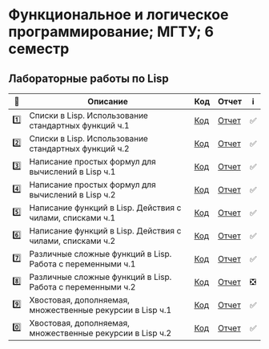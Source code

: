 # Функциональное и логическое программирование; МГТУ; 6 семестр

## Лабораторные работы по Lisp

| :1234: | Описание | Код | Отчет | :information_source: |
| --- | --- | --- | --- | --- |
| :one: | Списки в Lisp. Использование стандартных функций ч.1 | [Код](https://github.com/timoninas/functional-programming/blob/master/lab_01/lab_01.lsp) | [Отчет](https://github.com/timoninas/functional-programming/blob/master/lab_01/lab_01.pdf) | :white_check_mark: |
| :two: | Списки в Lisp. Использование стандартных функций ч.2 | [Код](https://github.com/timoninas/functional-programming/blob/master/lab_02/lab_02.lsp) | [Отчет](https://github.com/timoninas/functional-programming/blob/master/lab_02/lab_02.pdf) | :white_check_mark: |
| :three: | Написание простых формул для вычислений в Lisp ч.1 | [Код](https://github.com/timoninas/functional-programming/blob/master/lab_03/lab_03.lsp) | [Отчет](https://github.com/timoninas/functional-programming/blob/master/lab_02.pdf) | :white_check_mark: |
| :four: | Написание простых формул для вычислений в Lisp ч.2 | [Код](https://github.com/timoninas/functional-programming/blob/master/lab_04/lab_04.lsp) | [Отчет]() | :white_check_mark: |
| :five: | Написание функций в Lisp. Действия с чилами, списками ч.1 | [Код](https://github.com/timoninas/functional-programming/blob/master/lab_05/lab_05.lsp) | [Отчет]() | :white_check_mark: |
| :six: | Написание функций в Lisp. Действия с чилами, списками ч.2 | [Код](https://github.com/timoninas/functional-programming/blob/master/lab_06/lab_06.lsp) | [Отчет]() | :white_check_mark: |
| :seven: | Различные сложные функций в Lisp. Работа с переменными ч.1 | [Код](https://github.com/timoninas/functional-programming/blob/master/lab_07/lab_07.lsp) | [Отчет]() | :white_check_mark: |
| :eight: | Различные сложные функций в Lisp. Работа с переменными ч.2  | [Код](https://github.com/timoninas/functional-programming/blob/master/lab_07/lab_07.lsp) | [Отчет]() | :negative_squared_cross_mark: |
| :nine: | Хвостовая, дополняемая, множественные рекурсии в Lisp ч.1  | [Код](https://github.com/timoninas/functional-programming/blob/master/lab_09/lab_09.lsp) | [Отчет](https://github.com/timoninas/functional-programming/blob/master/lab_09/lab_09.pdf) | :white_check_mark: |
| :zero: | Хвостовая, дополняемая, множественные рекурсии в Lisp ч.2  | [Код](https://github.com/timoninas/functional-programming/blob/master/lab_10/lab_10.lsp) | [Отчет](https://github.com/timoninas/functional-programming/blob/master/lab_10/lab_10.pdf) | :white_check_mark: |

